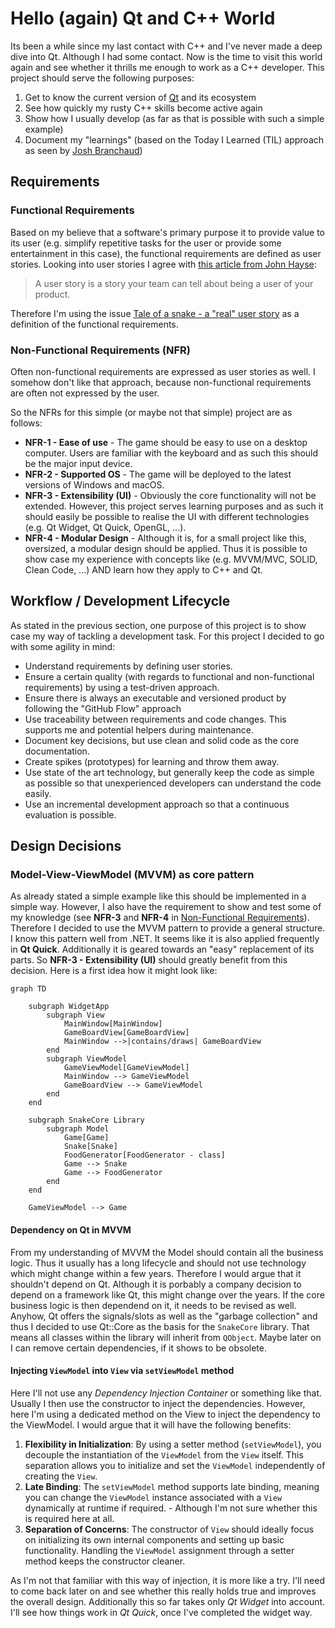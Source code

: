 # Hello (again) Qt and C++ World
Its been a while since my last contact with C++ and I've never made a deep dive into Qt. Although I had some contact. Now is the time to visit this world again and see whether it thrills me enough to work as a C++ developer. This project should serve the following purposes:
1. Get to know the current version of [Qt](https://www.qt.io/) and its ecosystem
2. See how quickly my rusty C++ skills become active again
3. Show how I usually develop (as far as that is possible with such a simple example)
4. Document my "learnings" (based on the Today I Learned (TIL) approach as seen by [Josh Branchaud](https://github.com/jbranchaud/til))

## Requirements
### Functional Requirements
Based on my believe that a software's primary purpose it to provide value to its user (e.g. simplify repetitive tasks for the user or provide some entertainment in this case), the functional requirements are defined as user stories. Looking into user stories I agree with [this article from John Hayse](https://johnhayes.medium.com/the-forgotten-agility-of-user-stories-d24bde0f8b0a):
> A user story is a story your team can tell about being a user of your product.

Therefore I'm using the issue [Tale of a snake - a "real" user story](https://github.com/suchja/awesome-qt-snake/issues/1) as a definition of the functional requirements.

### Non-Functional Requirements (NFR)
Often non-functional requirements are expressed as user stories as well. I somehow don't like that approach, because non-functional requirements are often not expressed by the user.

So the NFRs for this simple (or maybe not that simple) project are as follows:

- **NFR-1 - Ease of use** - The game should be easy to use on a desktop computer. Users are familiar with the keyboard and as such this should be the major input device.
- **NFR-2 - Supported OS** - The game will be deployed to the latest versions of Windows and macOS.
- **NFR-3 - Extensibility (UI)** - Obviously the core functionality will not be extended. However, this project serves learning purposes and as such it should easily be possible to realise the UI with different technologies (e.g. Qt Widget, Qt Quick, OpenGL, ...).
- **NFR-4 - Modular Design** - Although it is, for a small project like this, oversized, a modular design should be applied. Thus it is possible to show case my experience with concepts like (e.g. MVVM/MVC, SOLID, Clean Code, ...) AND learn how they apply to C++ and Qt.

## Workflow / Development Lifecycle
As stated in the previous section, one purpose of this project is to show case my way of tackling a development task. For this project I decided to go with some agility in mind:
- Understand requirements by defining user stories.
- Ensure a certain quality (with regards to functional and non-functional requirements) by using a test-driven approach.
- Ensure there is always an executable and versioned product by following the "GitHub Flow" approach
- Use traceability between requirements and code changes. This supports me and potential helpers during maintenance.
- Document key decisions, but use clean and solid code as the core documentation.
- Create spikes (prototypes) for learning and throw them away.
- Use state of the art technology, but generally keep the code as simple as possible so that unexperienced developers can understand the code easily.
- Use an incremental development approach so that a continuous evaluation is possible.

## Design Decisions
### Model-View-ViewModel (MVVM) as core pattern
As already stated a simple example like this should be implemented in a simple way. However, I also have the requirement to show and test some of my knowledge (see **NFR-3** and **NFR-4** in [Non-Functional Requirements](#non-functional-requirements-nfr)). Therefore I decided to use the MVVM pattern to provide a general structure. I know this pattern well from .NET. It seems like it is also applied frequently in **Qt Quick**. Additionally it is geared towards an "easy" replacement of its parts. So **NFR-3 - Extensibility (UI)** should greatly benefit from this decision. Here is a first idea how it might look like:
```mermaid
graph TD

    subgraph WidgetApp
        subgraph View
            MainWindow[MainWindow]
            GameBoardView[GameBoardView]
            MainWindow -->|contains/draws| GameBoardView
        end
        subgraph ViewModel
            GameViewModel[GameViewModel]
            MainWindow --> GameViewModel
            GameBoardView --> GameViewModel
        end
    end

    subgraph SnakeCore Library
        subgraph Model
            Game[Game]
            Snake[Snake]
            FoodGenerator[FoodGenerator - class]
            Game --> Snake
            Game --> FoodGenerator
        end
    end

    GameViewModel --> Game
```

#### Dependency on Qt in MVVM
From my understanding of MVVM the Model should contain all the business logic. Thus it usually has a long lifecycle and should not use technology which might change within a few years. Therefore I would argue that it shouldn't depend on Qt. Although it is porbably a company decision to depend on a framework like Qt, this might change over the years. If the core business logic is then dependend on it, it needs to be revised as well.
Anyhow, Qt offers the signals/slots as well as the "garbage collection" and thus I decided to use Qt::Core as the basis for the `SnakeCore` library. That means all classes within the library will inherit from `QObject`. Maybe later on I can remove certain dependencies, if it shows to be obsolete.

#### Injecting `ViewModel` into `View` via `setViewModel` method
Here I'll not use any *Dependency Injection Container* or something like that. Usually I then use the constructor to inject the dependencies. However, here I'm using a dedicated method on the View to inject the dependency to the ViewModel. I would argue that it will have the following benefits:
1. **Flexibility in Initialization**: By using a setter method (`setViewModel`), you decouple the instantiation of the `ViewModel` from the `View` itself. This separation allows you to initialize and set the `ViewModel` independently of creating the `View`.
2. **Late Binding**: The `setViewModel` method supports late binding, meaning you can change the `ViewModel` instance associated with a `View` dynamically at runtime if required. - Although I'm not sure whether this is required here at all.
3. **Separation of Concerns**: The constructor of `View` should ideally focus on initializing its own internal components and setting up basic functionality. Handling the `ViewModel` assignment through a setter method keeps the constructor cleaner.

As I'm not that familiar with this way of injection, it is more like a try. I'll need to come back later on and see whether this really holds true and improves the overall design. Additionally this so far takes only *Qt Widget* into account. I'll see how things work in *Qt Quick*, once I've completed the widget way.
